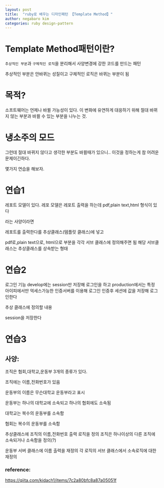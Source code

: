 ```yaml
---
layout: post
title:  "ruby로 배우는 디자인패턴 【Template Method】"
author: negabaro kim
categories: ruby design-pattern
---
```



# Template Method패턴이란?

`추상적인 부분`과 `구체적인 로직`을 분리해서 사양변경에 강한 코드를 만드는 패턴

추상적인 부분은 안바뀌는 성질이고 구체적인 로직은 바뀌는 부분이 됨

# 목적?

소프트웨어는 언제나 바뀔 가능성이 있다.
이 변화에 유연하게 대응하기 위해
절대 바뀌지 않는 부분과 바뀔 수 있는 부분을 나누는 것.

# 냉소주의 모드

그런데 절대 바뀌지 않다고 생각한 부분도 바뀔때가 있으니.. 이것을 정하는게 참 어려운 문제이긴하다.


몇가지 연습을 해보자.

# 연습1

레포트 모델이 있다.
레포 모델은 레포트 출력을 하는데 pdf,plain text,html 형식이 있다

라는 사양이라면

레포트를 출력한다를 추상클래스(템플릿 클래스)에 넣고

pdf로,plain text으로, html으로 부분을 각각 서브 클래스에 정의해주면 됨
해당 서브클래스는 추상클래스를 상속받는 형태


# 연습2

로그인 기능
develop에는 session만 저장해 로그인을 하고
production에서는 특정 아이피에서만 억세스가능한 인증서버를 이용해 로그인 인증후 세션에 값을 저장해 로그인한다

추상 클래스에 정의할 내용

session을 저장한다




# 연습3

## 사양:

조직은 협회,대학교,운동부 3개의 종류가 있다.

조직에는 이름,전화번호가 있음

운동부의 이름은 무슨대학교 운동부라고 표시

운동부는 하나의 대학교에 소속되고 하나의 협회에도 소속됨

대학교는 복수의 운동부를 소속함

협회는 복수의 운동부를 소속함



추상클래스에 조직의 이름,전화번호 출력 로직을 정의
조직은 하나이상의 다른 조직에 소속되거나 소속함을 정의(?)

운동부 서버 클래스에 이름 출력을 재정의
각 로직의 서브 클래스에서 소속로직에 대한 재정의




### reference:

https://qiita.com/kidach1/items/7c2a80bfc8a87a05051f